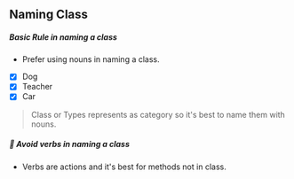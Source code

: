 ## Naming Class

##### Basic Rule in naming a class

- Prefer using nouns in naming a class.

-[x] Dog
-[x] Teacher
-[x] Car

> Class or Types represents as category so it's best to name them with nouns.


##### :no_entry_sign: Avoid verbs in naming a class

- Verbs are actions and it's best for methods not in class.
